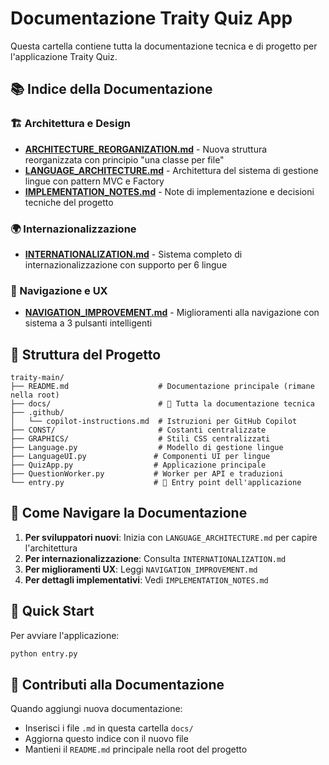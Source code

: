 # Documentazione Traity Quiz App

Questa cartella contiene tutta la documentazione tecnica e di progetto per l'applicazione Traity Quiz.

## 📚 Indice della Documentazione

### 🏗️ Architettura e Design

- **[ARCHITECTURE_REORGANIZATION.md](ARCHITECTURE_REORGANIZATION.md)** - Nuova struttura reorganizzata con principio "una classe per file"
- **[LANGUAGE_ARCHITECTURE.md](LANGUAGE_ARCHITECTURE.md)** - Architettura del sistema di gestione lingue con pattern MVC e Factory
- **[IMPLEMENTATION_NOTES.md](IMPLEMENTATION_NOTES.md)** - Note di implementazione e decisioni tecniche del progetto

### 🌍 Internazionalizzazione

- **[INTERNATIONALIZATION.md](INTERNATIONALIZATION.md)** - Sistema completo di internazionalizzazione con supporto per 6 lingue

### 🧭 Navigazione e UX

- **[NAVIGATION_IMPROVEMENT.md](NAVIGATION_IMPROVEMENT.md)** - Miglioramenti alla navigazione con sistema a 3 pulsanti intelligenti

## 🔧 Struttura del Progetto

```
traity-main/
├── README.md                    # Documentazione principale (rimane nella root)
├── docs/                        # 📁 Tutta la documentazione tecnica
├── .github/
│   └── copilot-instructions.md  # Istruzioni per GitHub Copilot
├── CONST/                       # Costanti centralizzate
├── GRAPHICS/                    # Stili CSS centralizzati  
├── Language.py                  # Modello di gestione lingue
├── LanguageUI.py               # Componenti UI per lingue
├── QuizApp.py                  # Applicazione principale
├── QuestionWorker.py           # Worker per API e traduzioni
└── entry.py                    # 🚀 Entry point dell'applicazione
```

## 📖 Come Navigare la Documentazione

1. **Per sviluppatori nuovi**: Inizia con `LANGUAGE_ARCHITECTURE.md` per capire l'architettura
2. **Per internazionalizzazione**: Consulta `INTERNATIONALIZATION.md`
3. **Per miglioramenti UX**: Leggi `NAVIGATION_IMPROVEMENT.md`
4. **Per dettagli implementativi**: Vedi `IMPLEMENTATION_NOTES.md`

## 🚀 Quick Start

Per avviare l'applicazione:
```bash
python entry.py
```

## 📝 Contributi alla Documentazione

Quando aggiungi nuova documentazione:
- Inserisci i file `.md` in questa cartella `docs/`
- Aggiorna questo indice con il nuovo file
- Mantieni il `README.md` principale nella root del progetto
